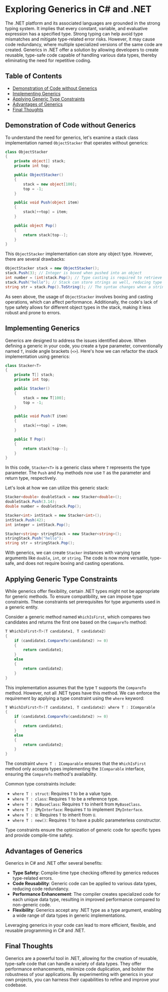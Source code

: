 # Exploring Generics in C# and .NET

The .NET platform and its associated languages are grounded in the strong typing system. It implies that every constant, variable, and evaluative expression has a specified type. Strong typing can help avoid type mismatches and mitigate type-related error risks. However, it may cause code redundancy, where multiple specialized versions of the same code are created. Generics in .NET offer a solution by allowing developers to create reusable, type-safe code capable of handling various data types, thereby eliminating the need for repetitive coding.

## Table of Contents

- [Demonstration of Code without Generics](#demonstration-of-code-without-generics)
- [Implementing Generics](#implementing-generics)
- [Applying Generic Type Constraints](#applying-generic-type-constraints)
- [Advantages of Generics](#advantages-of-generics)
- [Final Thoughts](#final-thoughts)

## Demonstration of Code without Generics

To understand the need for generics, let's examine a stack class implementation named `ObjectStacker` that operates without generics:

```csharp
class ObjectStacker
{
    private object[] stack;
    private int top;

    public ObjectStacker()
    {
        stack = new object[100];
        top = -1;
    }

    public void Push(object item)
    {
        stack[++top] = item;
    }

    public object Pop()
    {
        return stack[top--];
    }
}
```

This `ObjectStacker` implementation can store any object type. However, there are several drawbacks:

```csharp
ObjectStacker stack = new ObjectStacker();
stack.Push(3); // Integer is boxed when pushed into an object
int number = (int)stack.Pop(); // Type casting is required to retrieve the integer
stack.Push("hello"); // Stack can store strings as well, reducing type safety
string str = stack.Pop().ToString(); // The syntax changes when a string is retrieved
```

As seen above, the usage of `ObjectStacker` involves boxing and casting operations, which can affect performance. Additionally, the code's lack of type safety allows for different object types in the stack, making it less robust and prone to errors.

## Implementing Generics

Generics are designed to address the issues identified above. When defining a generic in your code, you create a type parameter, conventionally named `T`, inside angle brackets (`<>`). Here's how we can refactor the stack implementation using generics:

```csharp
class Stacker<T>
{
    private T[] stack;
    private int top;

    public Stacker()
    {
        stack = new T[100];
        top = -1;
    }

    public void Push(T item)
    {
        stack[++top] = item;
    }

    public T Pop()
    {
        return stack[top--];
    }
}
```

In this code, `Stacker<T>` is a generic class where `T` represents the type parameter. The `Push` and `Pop` methods now use `T` as the parameter and return type, respectively. 

Let's look at how we can utilize this generic stack:

```csharp
Stacker<double> doubleStack = new Stacker<double>();
doubleStack.Push(3.14);
double number = doubleStack.Pop();

Stacker<int> intStack = new Stacker<int>();
intStack.Push(42);
int integer = intStack.Pop();

Stacker<string> stringStack = new Stacker<string>();
stringStack.Push("hello");
string str = stringStack.Pop();
```

With generics, we can create `Stacker` instances with varying type arguments like `double`, `int`, or `string`. The code is now more versatile, type-safe, and does not require boxing and casting operations.

## Applying Generic Type Constraints

While generics offer flexibility, certain .NET types might not be appropriate for generic methods. To ensure compatibility, we can impose type constraints. These constraints set prerequisites for type arguments used in a generic entity.

Consider a generic method named `WhichIsFirst`, which compares two candidates and returns the first one based on the `CompareTo` method:

```csharp
T WhichIsFirst<T>(T candidate1, T candidate2)
{
    if (candidate1.CompareTo(candidate2) >= 0)
    {
        return candidate1;
    }
    else
    {
        return candidate2;
    }
}
```

This implementation assumes that the type `T` supports the `CompareTo` method. However, not all .NET types have this method. We can enforce the requirement by applying a type constraint using the `where` keyword:

```csharp
T WhichIsFirst<T>(T candidate1, T candidate2) where T : IComparable
{
    if (candidate1.CompareTo(candidate2) >= 0)
    {
        return candidate1;
    }
    else
    {
        return candidate2;
    }
}
```

The constraint `where T : IComparable` ensures that the `WhichIsFirst` method only accepts types implementing the `IComparable` interface, ensuring the `CompareTo` method's availability.

Common type constraints include:

- `where T : struct`: Requires `T` to be a value type.
- `where T : class`: Requires `T` to be a reference type.
- `where T : MyBaseClass`: Requires `T` to inherit from `MyBaseClass`.
- `where T : IMyInterface`: Requires `T` to implement `IMyInterface`.
- `where T : U`: Requires `T` to inherit from `U`.
- `where T : new()`: Requires `T` to have a public parameterless constructor.

Type constraints ensure the optimization of generic code for specific types and provide compile-time safety.

## Advantages of Generics

Generics in C# and .NET offer several benefits:

- **Type Safety**: Compile-time type checking offered by generics reduces type-related errors.
- **Code Reusability**: Generic code can be applied to various data types, reducing code redundancy.
- **Performance Enhancement**: The compiler creates specialized code for each unique data type, resulting in improved performance compared to non-generic code.
- **Flexibility**: Generics accept any .NET type as a type argument, enabling a wide range of data types in generic implementations.

Leveraging generics in your code can lead to more efficient, flexible, and reusable programming in C# and .NET.

## Final Thoughts

Generics are a powerful tool in .NET, allowing for the creation of reusable, type-safe code that can handle a variety of data types. They offer performance enhancements, minimize code duplication, and bolster the robustness of your applications. By experimenting with generics in your own projects, you can harness their capabilities to refine and improve your codebase.
